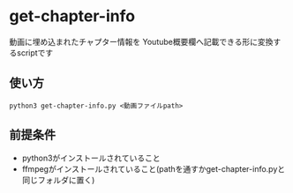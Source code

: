 # get-chapter-info

動画に埋め込まれたチャプター情報を
Youtube概要欄へ記載できる形に変換するscriptです

## 使い方

```
python3 get-chapter-info.py <動画ファイルpath>
```

## 前提条件

- python3がインストールされていること
- ffmpegがインストールされていること(pathを通すかget-chapter-info.pyと同じフォルダに置く)
